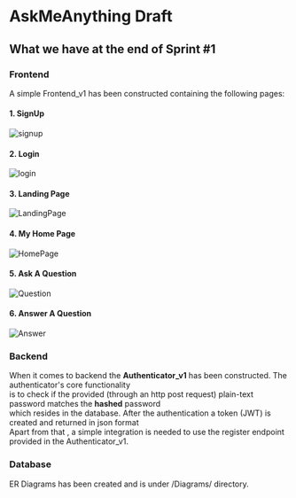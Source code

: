 
# AskMeAnything Draft
## What we have at the end of Sprint #1
### Frontend
A simple Frontend_v1 has been constructed containing the following pages:
#### 1. SignUp 
   ![signup](https://i.imgur.com/PAJSKQ7.png)
#### 2. Login 
   ![login](https://i.imgur.com/pSnDPPX.png)
#### 3. Landing Page
![LandingPage](https://i.imgur.com/jOF17JD.png)
#### 4. My Home Page
 ![HomePage](https://i.imgur.com/EK7OxLc.png)
#### 5. Ask A Question
 ![Question](https://i.imgur.com/zXBgmcS.png)
#### 6. Answer A Question
 ![Answer](https://i.imgur.com/bvoigve.png)


### Backend
When it comes to backend the **Authenticator_v1** has been constructed. The authenticator's core functionality  
is to check if the provided (through an http post request) plain-text password matches the **hashed** password   
which resides in the database. After the authentication a token (JWT) is created and returned in json format   
Apart from that , a simple integration is needed to use the register endpoint provided in the Authenticator_v1.  

### Database
ER Diagrams has been created and is under /Diagrams/ directory.  



